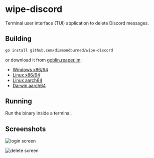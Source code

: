 # wipe-discord

Terminal user interface (TUI) application to delete Discord messages.

## Building

```sh
go install github.com/diamondburned/wipe-discord
```

or download it from [goblin.reaper.im](https://goblin.reaper.im):

- [Windows x86/64](https://gobinaries.com/binary/github.com/diamondburned/wipe-discord?os=windows&arch=amd64&version=latest)
- [Linux x86/64](https://gobinaries.com/binary/github.com/diamondburned/wipe-discord?os=linux&arch=amd64&version=latest)
- [Linux aarch64](https://gobinaries.com/binary/github.com/diamondburned/wipe-discord?os=linux&arch=arm64&version=latest)
- [Darwin aarch64](https://gobinaries.com/binary/github.com/diamondburned/wipe-discord?os=darwin&arch=arm64&version=latest)

## Running

Run the binary inside a terminal.

## Screenshots

![login screen](https://matrix-client.matrix.org/_matrix/media/r0/download/matrix.org/EPrNFZrZVuFjAunMIypFfmvV/clipboard.png?allow_remote=true)

![delete screen](https://matrix-client.matrix.org/_matrix/media/r0/download/matrix.org/QxKAKoXUAUCIjIfsnFodgGUF/clipboard.png?allow_remote=true)
